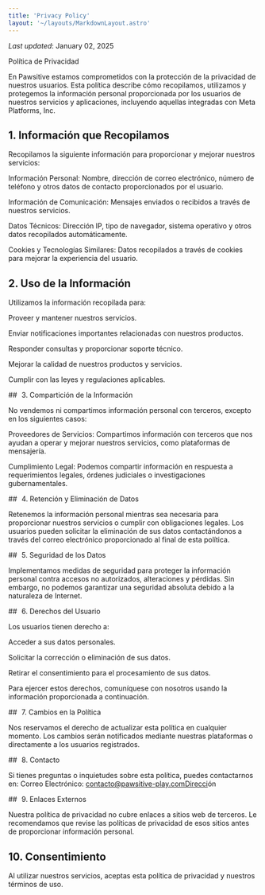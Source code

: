 ```yaml
---
title: 'Privacy Policy'
layout: '~/layouts/MarkdownLayout.astro'
---
```


_Last updated_: January 02, 2025

Política de Privacidad



En Pawsitive estamos comprometidos con la protección de la privacidad de nuestros usuarios. Esta política describe cómo recopilamos, utilizamos y protegemos la información personal proporcionada por los usuarios de nuestros servicios y aplicaciones, incluyendo aquellas integradas con Meta Platforms, Inc.

## 1.⁠ ⁠Información que Recopilamos

Recopilamos la siguiente información para proporcionar y mejorar nuestros servicios:

Información Personal: Nombre, dirección de correo electrónico, número de teléfono y otros datos de contacto proporcionados por el usuario.

Información de Comunicación: Mensajes enviados o recibidos a través de nuestros servicios.

Datos Técnicos: Dirección IP, tipo de navegador, sistema operativo y otros datos recopilados automáticamente.

Cookies y Tecnologías Similares: Datos recopilados a través de cookies para mejorar la experiencia del usuario.

## 2.⁠ ⁠Uso de la Información

Utilizamos la información recopilada para:

Proveer y mantener nuestros servicios.

Enviar notificaciones importantes relacionadas con nuestros productos.

Responder consultas y proporcionar soporte técnico.

Mejorar la calidad de nuestros productos y servicios.

Cumplir con las leyes y regulaciones aplicables.

## 3.⁠ ⁠Compartición de la Información

No vendemos ni compartimos información personal con terceros, excepto en los siguientes casos:

Proveedores de Servicios: Compartimos información con terceros que nos ayudan a operar y mejorar nuestros servicios, como plataformas de mensajería.

Cumplimiento Legal: Podemos compartir información en respuesta a requerimientos legales, órdenes judiciales o investigaciones gubernamentales.

## 4.⁠ ⁠Retención y Eliminación de Datos

Retenemos la información personal mientras sea necesaria para proporcionar nuestros servicios o cumplir con obligaciones legales. Los usuarios pueden solicitar la eliminación de sus datos contactándonos a través del correo electrónico proporcionado al final de esta política.

## 5.⁠ ⁠Seguridad de los Datos

Implementamos medidas de seguridad para proteger la información personal contra accesos no autorizados, alteraciones y pérdidas. Sin embargo, no podemos garantizar una seguridad absoluta debido a la naturaleza de Internet.

## 6.⁠ ⁠Derechos del Usuario

Los usuarios tienen derecho a:

Acceder a sus datos personales.

Solicitar la corrección o eliminación de sus datos.

Retirar el consentimiento para el procesamiento de sus datos.

Para ejercer estos derechos, comuníquese con nosotros usando la información proporcionada a continuación.

## 7.⁠ ⁠Cambios en la Política

Nos reservamos el derecho de actualizar esta política en cualquier momento. Los cambios serán notificados mediante nuestras plataformas o directamente a los usuarios registrados.

## 8.⁠ ⁠Contacto

Si tienes preguntas o inquietudes sobre esta política, puedes contactarnos en:
Correo Electrónico: <contacto@pawsitive-play.comDirecci>ón

## 9.⁠ ⁠Enlaces Externos

Nuestra política de privacidad no cubre enlaces a sitios web de terceros. Le recomendamos que revise las políticas de privacidad de esos sitios antes de proporcionar información personal.

## 10.⁠ ⁠Consentimiento

Al utilizar nuestros servicios, aceptas esta política de privacidad y nuestros términos de uso.
